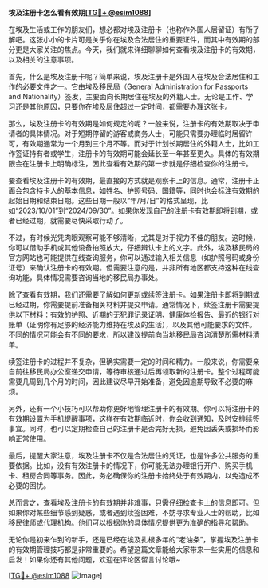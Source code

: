 **埃及注册卡怎么看有效期[[TG💪+ @esim1088](https://t.me/s/esim1088)]**

在埃及生活或工作的朋友们，想必都对埃及注册卡（也称作外国人居留证）有所了解吧。这张小小的卡片可是关乎你在埃及合法居住的重要证件，而其中有效期的部分更是大家关注的焦点。今天，我们就来详细聊聊如何查看埃及注册卡的有效期，以及相关的注意事项。

首先，什么是埃及注册卡呢？简单来说，埃及注册卡是外国人在埃及合法居住和工作的必要文件之一。它由埃及移民局（General Administration for Passports and Nationality）签发，主要面向长期居住在埃及的外籍人士。无论是工作、学习还是其他原因，只要你在埃及居住超过一定时间，都需要办理这张卡。

那么，埃及注册卡的有效期是如何规定的呢？一般来说，注册卡的有效期取决于申请者的具体情况。对于短期停留的游客或商务人士，可能只需要办理临时居留许可，有效期通常为一个月到三个月不等。而对于计划长期居住的外籍人士，比如工作签证持有者或学生，注册卡的有效期可能会延长至一年甚至更久。具体的有效期限会在注册卡上明确标注，因此查看有效期的第一步就是仔细检查你的注册卡。

要查看埃及注册卡的有效期，最直接的方式就是观察卡上的信息。通常，注册卡正面会包含持卡人的基本信息，如姓名、护照号码、国籍等，同时也会标注有效期的起始日期和结束日期。这些日期一般以“年/月/日”的格式呈现，比如“2023/10/01”到“2024/09/30”。如果你发现自己的注册卡有效期即将到期，或者已经过期，就需要尽快采取行动了。

不过，有时候光凭肉眼观察可能不够清晰，尤其是对于视力不佳的朋友。这时候，你可以借助手机或其他设备拍照放大，仔细辨认卡上的文字。此外，埃及移民局的官方网站也可能提供在线查询服务，你可以通过输入相关信息（如护照号码或身份证号）来确认注册卡的有效期。但需要注意的是，并非所有地区都支持这种在线查询功能，具体情况需要咨询当地的移民局办事处。

除了查看有效期，我们还需要了解如何更新或续签注册卡。如果注册卡即将到期或已经过期，你需要提前准备相关材料并提交申请。通常情况下，续签注册卡需要提供以下材料：有效的护照、近期的无犯罪记录证明、健康体检报告、最近的银行对账单（证明你有足够的经济能力维持在埃及的生活），以及其他可能要求的文件。不同的情况可能会有不同的要求，所以建议提前向当地移民局咨询清楚所需材料清单。

续签注册卡的过程并不复杂，但确实需要一定的时间和精力。一般来说，你需要亲自前往移民局办公室递交申请，等待审核通过后再领取新的注册卡。整个过程可能需要几周到几个月的时间，因此建议尽早开始准备，避免因逾期导致不必要的麻烦。

另外，还有一个小技巧可以帮助你更好地管理注册卡的有效期。你可以将注册卡的有效期设置为手机提醒事项，这样在有效期临近时，你会收到通知，及时安排续签事宜。同时，也可以定期检查自己的注册卡是否完好无损，避免因丢失或损坏而影响正常使用。

最后，提醒大家注意，埃及注册卡不仅是合法居住的凭证，也是许多公共服务的重要依据。比如，没有有效注册卡的情况下，你可能无法办理银行开户、购买手机卡、租房合同等事务。因此，务必确保你的注册卡始终处于有效期内，以免造成不必要的困扰。

总而言之，查看埃及注册卡的有效期并非难事，只需仔细检查卡上的信息即可。但如果你对某些细节感到疑惑，或者遇到续签困难，不妨寻求专业人士的帮助，比如移民律师或代理机构。他们可以根据你的具体情况提供更为准确的指导和帮助。

无论你是初来乍到的新手，还是已经在埃及扎根多年的“老油条”，掌握埃及注册卡的有效期管理技巧都是非常重要的。希望这篇文章能给大家带来一些实用的信息和启发！如果你还有其他问题，欢迎在评论区留言讨论哦~

[[TG💪+ @esim1088](https://t.me/s/esim1088) ![Image](https://i.postimg.cc/4NQfJmqS/Snipaste-2025-05-13-00-14-12.png)]